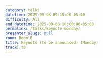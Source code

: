 ```yaml
---
category: talks
datetime: 2025-09-08 09:15:00-05:00
difficulty: All
end_datetime: 2025-09-08 10:00:00-05:00
permalink: /talks/keynote-monday/
presenter_slugs: null
room: Room B
title: Keynote (to be announced) (Monday)
track: t0
---
```

